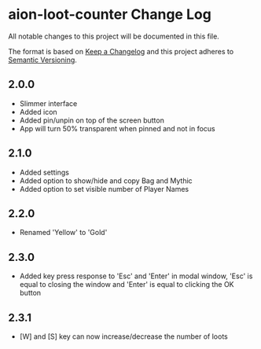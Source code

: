 # aion-loot-counter Change Log

All notable changes to this project will be documented in this file.

The format is based on [Keep a Changelog](http://keepachangelog.com/) and this project adheres to [Semantic Versioning](http://semver.org/).

## 2.0.0

- Slimmer interface
- Added icon
- Added pin/unpin on top of the screen button
- App will turn 50% transparent when pinned and not in focus

## 2.1.0

- Added settings
- Added option to show/hide and copy Bag and Mythic
- Added option to set visible number of Player Names

## 2.2.0

- Renamed 'Yellow' to 'Gold'

## 2.3.0

- Added key press response to 'Esc' and 'Enter' in modal window, 'Esc' is equal to closing the window and 'Enter' is equal to clicking the OK button

## 2.3.1

- [W] and [S] key can now increase/decrease the number of loots
